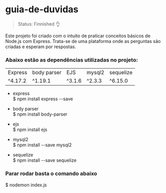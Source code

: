 # guia-de-duvidas

> Status: Finnished 👌

Este projeto foi criado com o intuito de praticar conceitos básicos de Node.js com Express. Trata-se de uma plataforma onde as perguntas são criadas e esperam por respostas. 

### Abaixo estão as dependências utilizadas no projeto:

<table>
  <tr> 
    <td> Express </td> 
    <td> body parser </td>
    <td> EJS </td>
    <td> mysql2 </td>
    <td> sequelize </td>
  </tr>  
  <tr> 
    <td> ^4.17.2 </td>
    <td> ^1.19.1 </td>
    <td> ^3.1.6 </td>
    <td> ^2.3.3 </td>
    <td> ^6.15.0 </td>
  </tr>
</table>

- express <br/>
$ npm install express --save

- body parser <br/>
$ npm install body-parser

- ejs <br/>
$ npm install ejs

- mysql2 <br/>
$ npm install --save mysql2

- sequelize <br/>
$ npm install --save sequelize

### Parar rodar basta o comando abaixo
$ nodemon index.js



